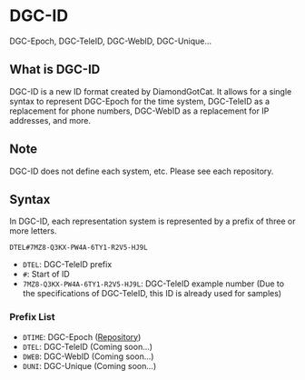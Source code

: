 # DGC-ID
DGC-Epoch, DGC-TeleID, DGC-WebID, DGC-Unique...

## What is DGC-ID
DGC-ID is a new ID format created by DiamondGotCat.
It allows for a single syntax to represent DGC-Epoch for the time system,
DGC-TeleID as a replacement for phone numbers, DGC-WebID as a replacement for IP addresses, and more.

## Note
DGC-ID does not define each system, etc. Please see each repository.

## Syntax
In DGC-ID, each representation system is represented by a prefix of three or more letters.

```
DTEL#7MZ8-Q3KX-PW4A-6TY1-R2V5-HJ9L
```

- `DTEL`: DGC-TeleID prefix
- `#`: Start of ID
- `7MZ8-Q3KX-PW4A-6TY1-R2V5-HJ9L`: DGC-TeleID example number (Due to the specifications of DGC-TeleID, this ID is already used for samples)

### Prefix List
- `DTIME`: DGC-Epoch ([Repository](https://github.com/DiamondGotCat/DGC-Epoch))
- `DTEL`: DGC-TeleID (Coming soon...)
- `DWEB`: DGC-WebID (Coming soon...)
- `DUNI`: DGC-Unique (Coming soon...)
